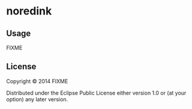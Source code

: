 # noredink


## Usage

FIXME

## License

Copyright © 2014 FIXME

Distributed under the Eclipse Public License either version 1.0 or (at
your option) any later version.
